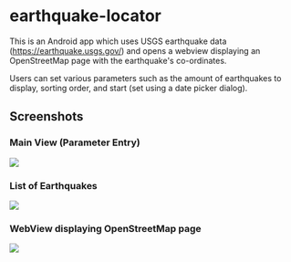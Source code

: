 # earthquake-locator

This is an Android app which uses USGS earthquake data (https://earthquake.usgs.gov/) and opens a webview displaying an OpenStreetMap page with the earthquake's co-ordinates. 

Users can set various parameters such as the amount of earthquakes to display, sorting order, and start (set using a date picker dialog).

## Screenshots

### Main View (Parameter Entry)
![](eq-app-creenshots/main.png)

### List of Earthquakes
![](eq-app-creenshots/list.png)

### WebView displaying OpenStreetMap page
![](eq-app-creenshots/webview.png)

